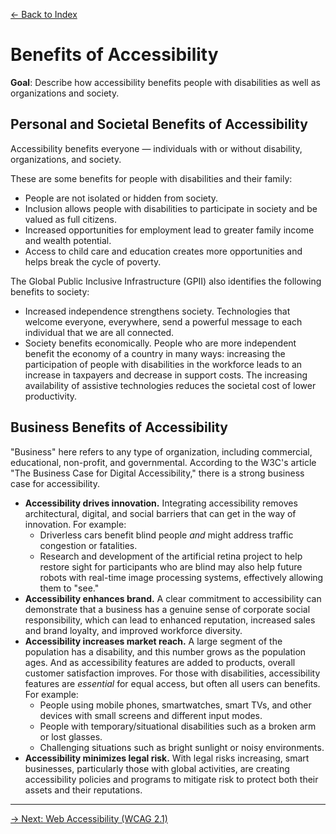 [&larr; Back to Index](index.md)

# Benefits of Accessibility

**Goal**: Describe how accessibility benefits people with disabilities as well as organizations and society.

## Personal and Societal Benefits of Accessibility

Accessibility benefits everyone — individuals with or without disability, organizations, and society.

These are some benefits for people with disabilities and their family:

* People are not isolated or hidden from society.
* Inclusion allows people with disabilities to participate in society and be valued as full citizens.
* Increased opportunities for employment lead to greater family income and wealth potential.
* Access to child care and education creates more opportunities and helps break the cycle of poverty.

The Global Public Inclusive Infrastructure (GPII) also identifies the following benefits to society:

* Increased independence strengthens society. Technologies that welcome everyone, everywhere, send a powerful message to each individual that we are all connected.
* Society benefits economically. People who are more independent benefit the economy of a country in many ways: increasing the participation of people with disabilities in the workforce leads to an increase in taxpayers and decrease in support costs. The increasing availability of assistive technologies reduces the societal cost of lower productivity.

## Business Benefits of Accessibility

"Business" here refers to any type of organization, including commercial, educational, non-profit, and governmental. According to the W3C's article "The Business Case for Digital Accessibility," there is a strong business case for accessibility.

* **Accessibility drives innovation.** Integrating accessibility removes architectural, digital, and social barriers that can get in the way of innovation. For example:
    * Driverless cars benefit blind people *and* might address traffic congestion or fatalities.
    * Research and development of the artificial retina project to help restore sight for participants who are blind may also help future robots with real-time image processing systems, effectively allowing them to "see."
* **Accessibility enhances brand.** A clear commitment to accessibility can demonstrate that a business has a genuine sense of corporate social responsibility, which can lead to enhanced reputation, increased sales and brand loyalty, and improved workforce diversity.
* **Accessibility increases market reach.** A large segment of the population has a disability, and this number grows as the population ages. And as accessibility features are added to products, overall customer satisfaction improves. For those with disabilities, accessibility features are *essential* for equal access, but often all users can benefits. For example:
    * People using mobile phones, smartwatches, smart TVs, and other devices with small screens and different input modes.
    * People with temporary/situational disabilities such as a broken arm or lost glasses.
    * Challenging situations such as bright sunlight or noisy environments.
* **Accessibility minimizes legal risk.** With legal risks increasing, smart businesses, particularly those with global activities, are creating accessibility policies and programs to mitigate risk to protect both their assets and their reputations.

--- 

[&rarr; Next: Web Accessibility (WCAG 2.1)](c-web-accessibility.md)